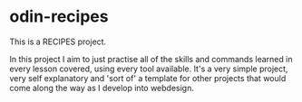# odin-recipes
This is a RECIPES  project.

In this project I aim to just practise all of the skills and commands learned in every lesson covered, using every tool available.
It's a very simple project, very self explanatory and 'sort of' a template for other projects that would come along the way as I develop into webdesign.